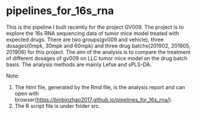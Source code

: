 # pipelines_for_16s_rna
This is the pipeline I built recently for the project GV009.
The project is to explore the 16s RNA sequencing data of tumor mice model treated with expected drugs.
There are two groups(gv009 and vehicle), three dosages(0mpk, 30mpk and 60mpk) and three drug batchs(201902, 201905, 201906) for this project. The aim of the analysis is to compare the treatment of different dosages of gv009 on LLC tumor mice model on the drug batch basis. The analysis methods are mainly Lefse and sPLS-DA.

Note:<br>
1. The html file, generated by the Rmd file, is the analysis report and can open with browser(https://binbinzhao2017.github.io/pipelines_for_16s_rna/).<br>
2. The R script file is under folder src.
